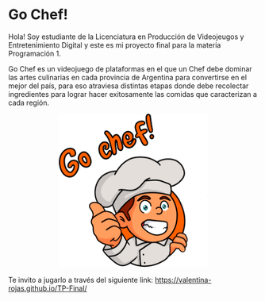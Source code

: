 # Go Chef!



Hola! Soy estudiante de la Licenciatura en Producción de Videojeugos y Entretenimiento Digital y este es mi proyecto final para la materia Programación 1.

Go Chef es un videojuego de plataformas en el que un Chef debe dominar las artes culinarias en cada provincia de Argentina para convertirse en el mejor del país, para eso atraviesa distintas etapas donde debe recolectar ingredientes para lograr hacer exitosamente las comidas que caracterizan a cada región. 

<p align="center">
  <img src="https://raw.githubusercontent.com/valentina-rojas/TP-Final/main/public/assets/images/GoChef.png" alt="GoChef" width="300">
</p>

Te invito a jugarlo a través del siguiente link: https://valentina-rojas.github.io/TP-Final/



